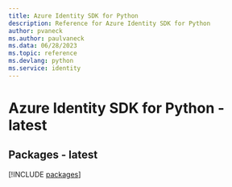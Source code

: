```yaml
---
title: Azure Identity SDK for Python
description: Reference for Azure Identity SDK for Python
author: pvaneck
ms.author: paulvaneck
ms.data: 06/28/2023
ms.topic: reference
ms.devlang: python
ms.service: identity
---
```

# Azure Identity SDK for Python - latest
## Packages - latest
[!INCLUDE [packages](identity-index.md)]